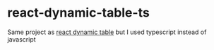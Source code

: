 # react-dynamic-table-ts

Same project as [react dynamic table](https://github.com/damirpristav/react-dynamic-table) but I used typescript instead of javascript
